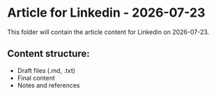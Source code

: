 # Article for Linkedin - 2026-07-23

This folder will contain the article content for Linkedin on 2026-07-23.

## Content structure:
- Draft files (.md, .txt)
- Final content
- Notes and references

